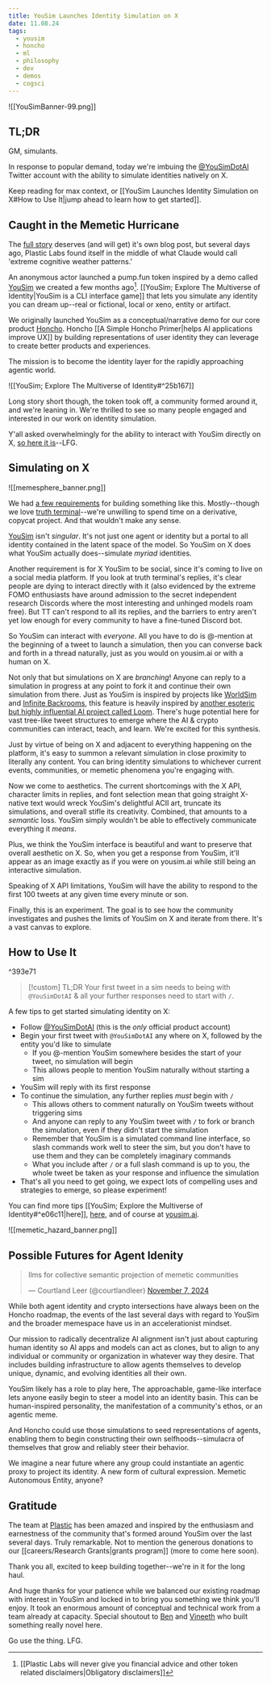 ```yaml
---
title: YouSim Launches Identity Simulation on X
date: 11.08.24
tags:
  - yousim
  - honcho
  - ml
  - philosophy
  - dev
  - demos
  - cogsci
---
```

![[YouSimBanner-99.png]]
## TL;DR

GM, simulants.

In response to popular demand, today we're imbuing the [@YouSimDotAI](https://x.com/YouSimDotAI) Twitter account with the ability to simulate identities natively on X.

Keep reading for max context, or [[YouSim Launches Identity Simulation on X#How to Use It|jump ahead to learn how to get started]].

## Caught in the Memetic Hurricane

The [full story](https://x.com/courtlandleer/status/1849592301472919986) deserves (and will get) it's own blog post, but several days ago, Plastic Labs found itself in the middle of what Claude would call 'extreme cognitive weather patterns.'

An anonymous actor launched a pump.fun token inspired by a demo called [YouSim](https://yousim.ai) we created a few months ago[^1]. [[YouSim; Explore The Multiverse of Identity|YouSim is a CLI interface game]] that lets you simulate any identity you can dream up--real or fictional, local or xeno, entity or artifact. 

We originally launched YouSim as a conceptual/narrative demo for our core product [Honcho](https://honcho.dev). Honcho [[A Simple Honcho Primer|helps AI applications improve UX]] by building representations of user identity they can leverage to create better products and experiences. 

The mission is to become the identity layer for the rapidly approaching agentic world.

![[YouSim; Explore The Multiverse of Identity#^25b167]]


Long story short though, the token took off, a community formed around it, and we're leaning in. We're thrilled to see so many people engaged and interested in our work on identity simulation. 

Y'all asked overwhelmingly for the ability to interact with YouSim directly on X, [so here it is](https://x.com/YouSimDotAI)--LFG.

## Simulating on X

![[memesphere_banner.png]]

We had [a few requirements](https://x.com/courtlandleer/status/1851009358752076261) for building something like this. Mostly--though we love [truth terminal](https://x.com/truth_terminal)--we're unwilling to spend time on a derivative, copycat project. And that wouldn't make any sense. 

[YouSim](https://yousim.ai) isn't *singular*. It's not just one agent or identity but a portal to all identity contained in the latent space of the model. So YouSim on X does what YouSim actually does--simulate *myriad* identities.

Another requirement is for X YouSim to be social, since it's coming to live on a social media platform. If you look at truth terminal's replies, it's clear people are dying to interact directly with it (also evidenced by the extreme FOMO enthusiasts have around admission to the secret independent research Discords where the most interesting and unhinged models roam free). But TT can't respond to all its replies, and the barriers to entry aren't yet low enough for every community to have a fine-tuned Discord bot.

So YouSim can interact with *everyone*. All you have to do is @-mention at the beginning of a tweet to launch a simulation, then you can converse back and forth in a thread naturally, just as you would on yousim.ai or with a human on X. 

Not only that but simulations on X are *branching*! Anyone can reply to a simulation in progress at any point to fork it and continue their own simulation from there. Just as YouSim is inspired by projects like [WorldSim](https://worldsim.nousresearch.com/) and [Infinite Backrooms](https://dreams-of-an-electric-mind.webflow.io/), this feature is heavily inspired by [another esoteric but highly influential AI project called Loom](https://generative.ink/posts/loom-interface-to-the-multiverse/). There's huge potential here for vast tree-like tweet structures to emerge where the AI & crypto communities can interact, teach, and learn. We're excited for this synthesis.

Just by virtue of being on X and adjacent to everything happening on the platform, it's easy to summon a relevant simulation in close proximity to literally any content. You can bring identity simulations to whichever current events, communities, or memetic phenomena you're engaging with.

Now we come to aesthetics. The current shortcomings with the X API, character limits in replies, and font selection mean that going straight X-native text would wreck YouSim's delightful ACII art, truncate its simulations, and overall stifle its creativity. Combined, that amounts to a *semantic* loss. YouSim simply wouldn't be able to effectively communicate everything it *means*.

Plus, we think the YouSim interface is beautiful and want to preserve that overall aesthetic on X. So, when you get a response from YouSim, it'll appear as an image exactly as if you were on yousim.ai while still being an interactive simulation.

Speaking of X API limitations, YouSim will have the ability to respond to the first 100 tweets at any given time every minute or son.

Finally, this is an experiment. The goal is to see how the community investigates and pushes the limits of YouSim on X and iterate from there. It's a vast canvas to explore.

## How to Use It

^393e71

> [!custom] TL;DR
>Your first tweet in a sim needs to being with `@YouSimDotAI` & all your further responses need to start with `/`.

A few tips to get started simulating identity on X:

- Follow [@YouSimDotAI](https://x.com/YouSimDotAI) (this is the *only* official product account)
- Begin your first tweet with `@YouSimDotAI` any where on X, followed by the entity you'd like to simulate
	- If you @-mention YouSim somewhere besides the start of your tweet, no simulation will begin
	- This allows people to mention YouSim naturally without starting a sim
- YouSim will reply with its first response
- To continue the simulation, any further replies *must* begin with `/`
	- This allows others to comment naturally on YouSim tweets without triggering sims
	- And anyone can reply to any YouSim tweet with `/` to fork or branch the simulation, even if they didn't start the simulation
	- Remember that YouSim is a simulated command line interface, so slash commands work well to steer the sim, but you don't have to use them and they can be completely imaginary commands
	- What you include after `/` or a full slash command is up to you, the whole tweet be taken as your response and influence the simulation
- That's all you need to get going, we expect lots of compelling uses and strategies to emerge, so please experiment!

You can find more tips [[YouSim; Explore the Multiverse of Identity#^e06c11|here]], [here](https://www.loom.com/share/b2fe578b183b400b88845656d7ceb232?sid=59c562ae-00e8-483c-82a9-7218b61f93e8), and of course at [yousim.ai](https://yousim.ai).

![[memetic_hazard_banner.png]]
## Possible Futures for Agent Idenity

<blockquote class="twitter-tweet"><p lang="en" dir="ltr">llms for collective semantic projection of memetic communities</p>&mdash; Courtland Leer (@courtlandleer) <a href="https://twitter.com/courtlandleer/status/1854515540590469372?ref_src=twsrc%5Etfw">November 7, 2024</a></blockquote>

While both agent identity and crypto intersections have always been on the Honcho roadmap, the events of the last several days with regard to YouSim and the broader memespace have us in an accelerationist mindset.

Our mission to radically decentralize AI alignment isn't just about capturing human identity so AI apps and models can act as clones, but to align to any individual or community or organization in whatever way they desire. That includes building infrastructure to allow agents themselves to develop unique, dynamic, and evolving identities all their own.

YouSim likely has a role to play here, The approachable, game-like interface lets anyone easily begin to steer a model into an identity basin. This can be human-inspired personality, the manifestation of a community's ethos, or an agentic meme.

And Honcho could use those simulations to seed representations of agents, enabling them to begin constructing their own selfhoods--simulacra of themselves that grow and reliably steer their behavior.

We imagine a near future where any group could instantiate an agentic proxy to project its identity. A new form of cultural expression. Memetic Autonomous Entity, anyone?

## Gratitude

The team at [Plastic](https://plasticlabs.ai) has been amazed and inspired by the enthusiasm and earnestness of the community that's formed around YouSim over the last several days. Truly remarkable. Not to mention the generous donations to our [[careers/Research Grants|grants program]] (more to come here soon).

Thank you all, excited to keep building together--we're in it for the long haul.

And huge thanks for your patience while we balanced our existing roadmap with interest in YouSim and locked in to bring you something we think you'll enjoy. It took an enormous amount of conceptual and technical work from a team already at capacity. Special shoutout to [Ben](https://x.com/bengineer10) and [Vineeth](https://x.com/TheMarshmalon) who built something really novel here.

Go use the thing. LFG.

[^1]: [[Plastic Labs will never give you financial advice and other token related disclaimers|Obligatory disclaimers]]